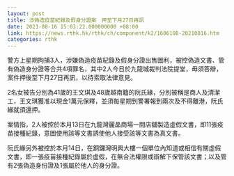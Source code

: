 ```yaml
---
layout: post
title: 涉偽造疫苗紀錄及假身分證案　押至下月27日再訊
date: 2021-08-16 15:03:22.000000000 +08:00
link: https://news.rthk.hk/rthk/ch/component/k2/1606108-20210816.htm
categories: rthk
---
```


警方上星期拘捕3人，涉嫌偽造疫苗紀錄及假身分證出售圖利，被控偽造文書、管有偽造身分證等合共4項罪名，其中2人今日於九龍城裁判法院提堂，毋須答辯，案件押後至下月27日再訊，以待索取法律意見。

2名女被告分別為41歲的王文琪及48歲越南籍的阮氏緣，分別被稱是商人及清潔工，王文琪獲准以現金1萬元保釋，並須每星期到警署報到兩次及不得離港，阮氏緣就須還押。

案情指，2人被控於本月13日在九龍灣麗晶商場一間店舖製造虛假文書，即11張疫苗接種紀錄，意圖使用該等文書誘使他人接受該等文書為真文書。

阮氏緣另外被控於本月14日，在銅鑼灣明興大樓一個單位內知道或相信有關虛假文書，即一張疫苗接種紀錄屬於虛假，在無合法權限或辯解下保管該文書；以及管有2張偽造身份證及1張屬於他人的身分證。

